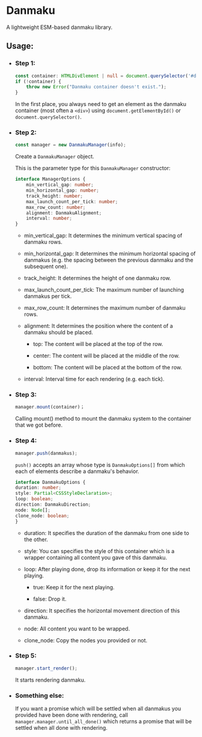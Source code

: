 # Danmaku  

A lightweight ESM-based danmaku library.  

## Usage:  

* ### Step 1:  

    ```ts
    const container: HTMLDivElement | null = document.querySelector('#danmaku-container');
    if (!container) {
        throw new Error("Danmaku container doesn't exist.");
    }
    ```  

    In the first place, you always need to get an element as the danmaku container (most often a `<div>`) using `document.getElementById()` or `document.querySelector()`.  

* ### Step 2:  

    ```ts
    const manager = new DanmakuManager(info);
    ```  

    Create a `DanmakuManager` object.  

    This is the parameter type for this `DanmakuManager` constructor:  

    ```ts
    interface ManagerOptions {
        min_vertical_gap: number;
	    min_horizontal_gap: number;
        track_height: number;
        max_launch_count_per_tick: number;
        max_row_count: number;
        alignment: DanmakuAlignment;
        interval: number;
    }
    ```  

    * min_vertical_gap: It determines the minimum vertical spacing of danmaku rows.  

    * min_horizontal_gap: It determines the minimum horizontal spacing of danmakus (e.g. the spacing between the previous danmaku and the subsequent one).  

    * track_height: It determines the height of one danmaku row.  

    * max_launch_count_per_tick: The maximum number of launching danmakus per tick.  

    * max_row_count: It determines the maximum number of danmaku rows.  

    * alignment: It determines the position where the content of a danmaku should be placed.  

        * top: The content will be placed at the top of the row.  

        * center: The content will be placed at the middle of the row.  

        * bottom: The content will be placed at the bottom of the row.  

    * interval: Interval time for each rendering (e.g. each tick).  

* ### Step 3:  

    ```ts
    manager.mount(container)；
    ```  

    Calling mount() method to mount the danmaku system to the container that we got before.  

* ### Step 4:  

    ```ts
    manager.push(danmakus);
    ```  

    `push()` accepts an array whose type is `DanmakuOptions[]` from which each of elements describe a danmaku's behavior.  

    ```ts
    interface DanmakuOptions {
    duration: number;
    style: Partial<CSSStyleDeclaration>;
    loop: boolean;
    direction: DanmakuDirection;
    node: Node[];
    clone_node: boolean;
    }
    ```  

    * duration: It specifies the duration of the danmaku from one side to the other.  

    * style: You can specifies the style of this container which is a wrapper containing all content you gave of this danmaku.  

    * loop: After playing done, drop its information or keep it for the next playing.  

        * true: Keep it for the next playing.  

        * false: Drop it.  

    * direction: It specifies the horizontal movement direction of this danmaku.  

    * node: All content you want to be wrapped.  

    * clone_node: Copy the nodes you provided or not.  

* ### Step 5:  

    ```ts
    manager.start_render();
    ```  

    It starts rendering danmaku.  

* ### Something else:  

    If you want a promise which will be settled when all danmakus you provided have been done with rendering, call `manager.manager.until_all_done()` which returns a promise that will be settled when all done with rendering.
